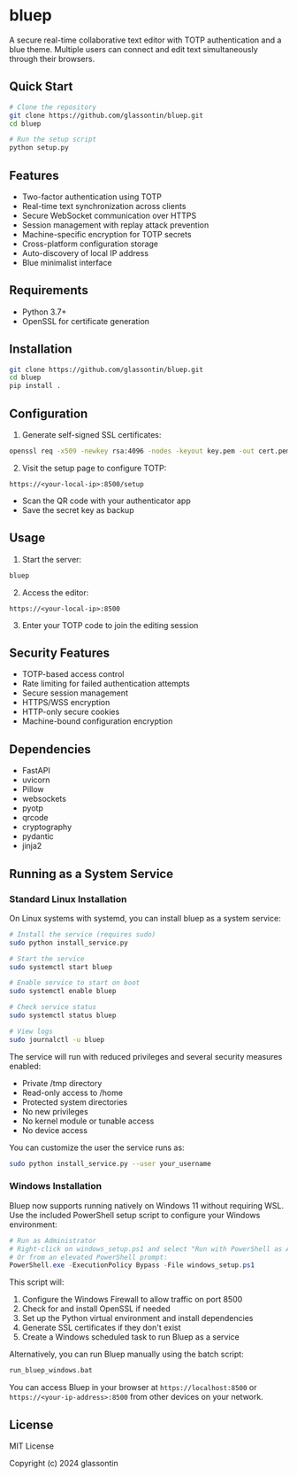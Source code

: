 # bluep

A secure real-time collaborative text editor with TOTP authentication and a blue theme. Multiple users can connect and edit text simultaneously through their browsers.

## Quick Start
```bash
# Clone the repository
git clone https://github.com/glassontin/bluep.git
cd bluep

# Run the setup script
python setup.py
```

## Features
- Two-factor authentication using TOTP
- Real-time text synchronization across clients
- Secure WebSocket communication over HTTPS
- Session management with replay attack prevention
- Machine-specific encryption for TOTP secrets
- Cross-platform configuration storage
- Auto-discovery of local IP address
- Blue minimalist interface

## Requirements
- Python 3.7+
- OpenSSL for certificate generation

## Installation

```bash
git clone https://github.com/glassontin/bluep.git
cd bluep
pip install .
```

## Configuration
1. Generate self-signed SSL certificates:
```bash
openssl req -x509 -newkey rsa:4096 -nodes -keyout key.pem -out cert.pem -days 365
```

2. Visit the setup page to configure TOTP:
```
https://<your-local-ip>:8500/setup
```
- Scan the QR code with your authenticator app
- Save the secret key as backup

## Usage
1. Start the server:
```bash
bluep
```

2. Access the editor:
```
https://<your-local-ip>:8500
```

3. Enter your TOTP code to join the editing session

## Security Features
- TOTP-based access control
- Rate limiting for failed authentication attempts
- Secure session management
- HTTPS/WSS encryption
- HTTP-only secure cookies
- Machine-bound configuration encryption

## Dependencies
- FastAPI
- uvicorn
- Pillow
- websockets
- pyotp
- qrcode
- cryptography
- pydantic
- jinja2

## Running as a System Service

### Standard Linux Installation

On Linux systems with systemd, you can install bluep as a system service:

```bash
# Install the service (requires sudo)
sudo python install_service.py

# Start the service
sudo systemctl start bluep

# Enable service to start on boot
sudo systemctl enable bluep

# Check service status
sudo systemctl status bluep

# View logs
sudo journalctl -u bluep
```

The service will run with reduced privileges and several security measures enabled:
- Private /tmp directory
- Read-only access to /home
- Protected system directories
- No new privileges
- No kernel module or tunable access
- No device access

You can customize the user the service runs as:
```bash
sudo python install_service.py --user your_username
```

### Windows Installation

Bluep now supports running natively on Windows 11 without requiring WSL. Use the included PowerShell setup script to configure your Windows environment:

```powershell
# Run as Administrator
# Right-click on windows_setup.ps1 and select "Run with PowerShell as Administrator"
# Or from an elevated PowerShell prompt:
PowerShell.exe -ExecutionPolicy Bypass -File windows_setup.ps1
```

This script will:
1. Configure the Windows Firewall to allow traffic on port 8500
2. Check for and install OpenSSL if needed
3. Set up the Python virtual environment and install dependencies
4. Generate SSL certificates if they don't exist
5. Create a Windows scheduled task to run Bluep as a service

Alternatively, you can run Bluep manually using the batch script:

```cmd
run_bluep_windows.bat
```

You can access Bluep in your browser at `https://localhost:8500` or `https://<your-ip-address>:8500` from other devices on your network.

## License
MIT License

Copyright (c) 2024 glassontin
